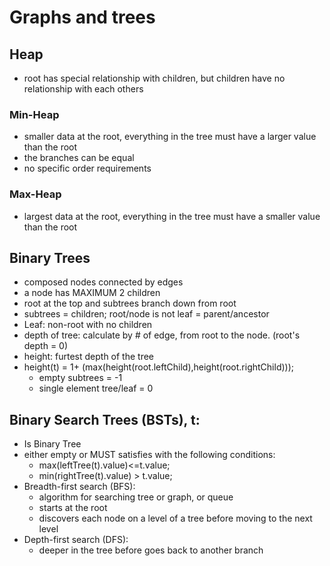 # Graphs and trees
## Heap
* root has special relationship with children, but children have no relationship with each others
### Min-Heap
* smaller data at the root, everything in the tree must have a larger value than the root
* the branches can be  equal
* no specific order requirements
### Max-Heap
* largest data at the root, everything in the tree must have a smaller value than the root

## Binary Trees
* composed nodes connected by edges
* a node has MAXIMUM 2 children
* root at the top and subtrees branch down from root
* subtrees = children; root/node is not leaf = parent/ancestor
* Leaf: non-root with no children
* depth of tree: calculate by # of edge, from  root to the node. (root's depth = 0)
* height: furtest depth of the tree
* height(t) = 1+ (max(height(root.leftChild),height(root.rightChild))); 
    * empty subtrees = -1
    * single element tree/leaf = 0


## Binary Search Trees (BSTs), t:
* Is Binary Tree
* either empty or MUST satisfies with the following conditions:
    * max(leftTree(t).value)<=t.value;
    * min(rightTree(t).value) > t.value;
* Breadth-first search (BFS):
   * algorithm for searching tree or graph, or queue
   * starts at the root
   * discovers each node on a level of a tree before moving to the next level
* Depth-first search (DFS):
   * deeper in the tree before goes back to another branch
